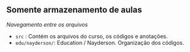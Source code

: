 ## Somente armazenamento de aulas


*Navegamento entre os arquivos*

- `src` : Contém os arquivos do curso, os códigos e anotações. 
- `edu/nayderson/`: Education / Nayderson. Organização dos códigos.